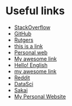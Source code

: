 Useful links
============

- [StackOverflow](www.stackoverflow.com)
- [GitHub](www.github.com)
- [Rutgers](www.rutgers.edu)
- [this is a link](www.github.com)
- [Personal web](crislozano.weebly.com)
- [My awesome link](coakden.github.io)
- [Hello! English](www.helloenglishmadrid.com)
- [my awesome link](http://rci.rutgers.edu/~erb102/)
- [Reddit](www.reddit.com)
- [DataSci](http://www.jvcasillas.com/ru_teaching/ru_spanish_589/589_01_s2018/)
- [Sakai](https://sakai.rutgers.edu/portal)
- [My Personal Website](https://dinemamadou.wixsite.com/dinemamadou)
